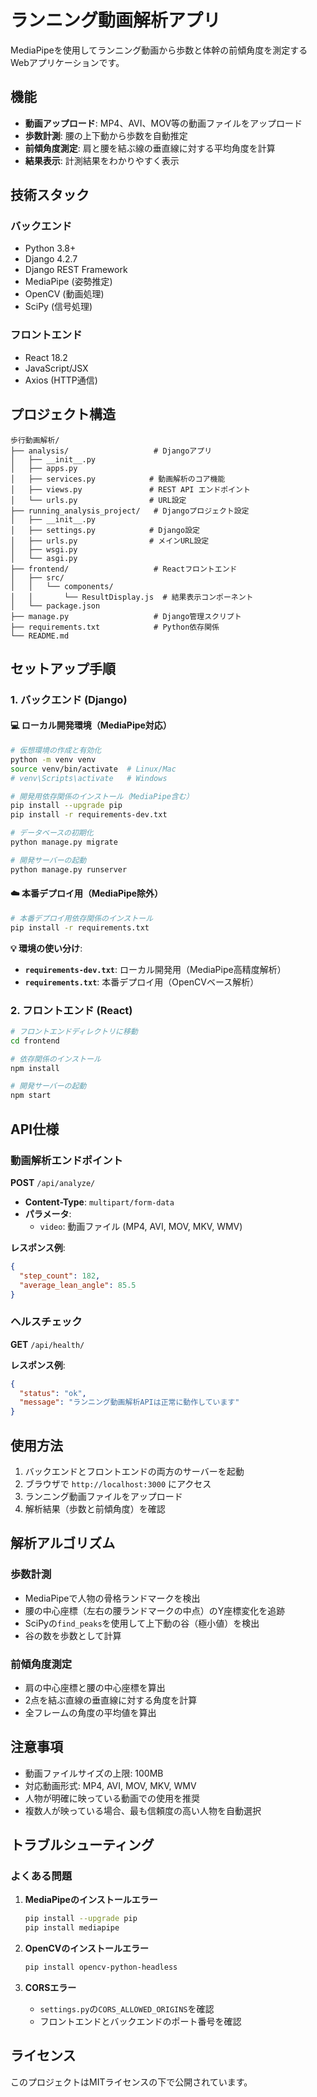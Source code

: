 # ランニング動画解析アプリ

MediaPipeを使用してランニング動画から歩数と体幹の前傾角度を測定するWebアプリケーションです。

## 機能

- **動画アップロード**: MP4、AVI、MOV等の動画ファイルをアップロード
- **歩数計測**: 腰の上下動から歩数を自動推定
- **前傾角度測定**: 肩と腰を結ぶ線の垂直線に対する平均角度を計算
- **結果表示**: 計測結果をわかりやすく表示

## 技術スタック

### バックエンド
- Python 3.8+
- Django 4.2.7
- Django REST Framework
- MediaPipe (姿勢推定)
- OpenCV (動画処理)
- SciPy (信号処理)

### フロントエンド
- React 18.2
- JavaScript/JSX
- Axios (HTTP通信)

## プロジェクト構造

```
歩行動画解析/
├── analysis/                   # Djangoアプリ
│   ├── __init__.py
│   ├── apps.py
│   ├── services.py            # 動画解析のコア機能
│   ├── views.py               # REST API エンドポイント
│   └── urls.py                # URL設定
├── running_analysis_project/   # Djangoプロジェクト設定
│   ├── __init__.py
│   ├── settings.py            # Django設定
│   ├── urls.py                # メインURL設定
│   ├── wsgi.py
│   └── asgi.py
├── frontend/                   # Reactフロントエンド
│   ├── src/
│   │   └── components/
│   │       └── ResultDisplay.js  # 結果表示コンポーネント
│   └── package.json
├── manage.py                   # Django管理スクリプト
├── requirements.txt            # Python依存関係
└── README.md
```

## セットアップ手順

### 1. バックエンド (Django)

#### 💻 **ローカル開発環境（MediaPipe対応）**

```bash
# 仮想環境の作成と有効化
python -m venv venv
source venv/bin/activate  # Linux/Mac
# venv\Scripts\activate   # Windows

# 開発用依存関係のインストール（MediaPipe含む）
pip install --upgrade pip
pip install -r requirements-dev.txt

# データベースの初期化
python manage.py migrate

# 開発サーバーの起動
python manage.py runserver
```

#### ☁️ **本番デプロイ用（MediaPipe除外）**

```bash
# 本番デプロイ用依存関係のインストール
pip install -r requirements.txt
```

**💡 環境の使い分け**:
- **`requirements-dev.txt`**: ローカル開発用（MediaPipe高精度解析）
- **`requirements.txt`**: 本番デプロイ用（OpenCVベース解析）

### 2. フロントエンド (React)

```bash
# フロントエンドディレクトリに移動
cd frontend

# 依存関係のインストール
npm install

# 開発サーバーの起動
npm start
```

## API仕様

### 動画解析エンドポイント

**POST** `/api/analyze/`

- **Content-Type**: `multipart/form-data`
- **パラメータ**: 
  - `video`: 動画ファイル (MP4, AVI, MOV, MKV, WMV)

**レスポンス例**:
```json
{
  "step_count": 182,
  "average_lean_angle": 85.5
}
```

### ヘルスチェック

**GET** `/api/health/`

**レスポンス例**:
```json
{
  "status": "ok",
  "message": "ランニング動画解析APIは正常に動作しています"
}
```

## 使用方法

1. バックエンドとフロントエンドの両方のサーバーを起動
2. ブラウザで `http://localhost:3000` にアクセス
3. ランニング動画ファイルをアップロード
4. 解析結果（歩数と前傾角度）を確認

## 解析アルゴリズム

### 歩数計測
- MediaPipeで人物の骨格ランドマークを検出
- 腰の中心座標（左右の腰ランドマークの中点）のY座標変化を追跡
- SciPyの`find_peaks`を使用して上下動の谷（極小値）を検出
- 谷の数を歩数として計算

### 前傾角度測定
- 肩の中心座標と腰の中心座標を算出
- 2点を結ぶ直線の垂直線に対する角度を計算
- 全フレームの角度の平均値を算出

## 注意事項

- 動画ファイルサイズの上限: 100MB
- 対応動画形式: MP4, AVI, MOV, MKV, WMV
- 人物が明確に映っている動画での使用を推奨
- 複数人が映っている場合、最も信頼度の高い人物を自動選択

## トラブルシューティング

### よくある問題

1. **MediaPipeのインストールエラー**
   ```bash
   pip install --upgrade pip
   pip install mediapipe
   ```

2. **OpenCVのインストールエラー**
   ```bash
   pip install opencv-python-headless
   ```

3. **CORSエラー**
   - `settings.py`の`CORS_ALLOWED_ORIGINS`を確認
   - フロントエンドとバックエンドのポート番号を確認

## ライセンス

このプロジェクトはMITライセンスの下で公開されています。 